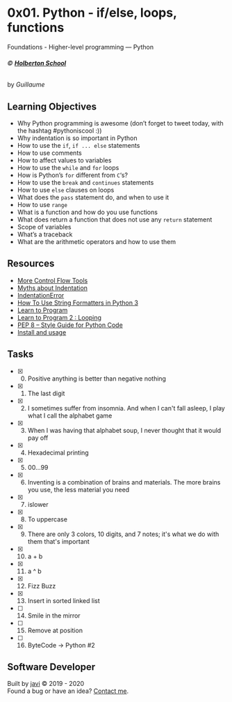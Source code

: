 # 0x01. Python - if/else, loops, functions
Foundations - Higher-level programming ― Python

###### :copyright: **[Holberton School](https://www.holbertonschool.com/)**
by _Guillaume_

## Learning Objectives
* Why Python programming is awesome (don’t forget to tweet today, with the hashtag #pythoniscool :))
* Why indentation is so important in Python
* How to use the ```if```, ```if ... else``` statements
* How to use comments
* How to affect values to variables
* How to use the ```while``` and ```for``` loops
* How is Python’s ```for``` different from ```C```‘s?
* How to use the ```break``` and ```continues``` statements
* How to use ```else``` clauses on loops
* What does the ```pass``` statement do, and when to use it
* How to use ```range```
* What is a function and how do you use functions
* What does return a function that does not use any ```return``` statement
* Scope of variables
* What’s a traceback
* What are the arithmetic operators and how to use them

## Resources
* [More Control Flow Tools](https://docs.python.org/3.4/tutorial/controlflow.html)
* [Myths about Indentation](https://files.meetup.com/1544869/Python%20Indentation%20Myths.pdf)
* [IndentationError](https://www.youtube.com/watch?v=1QXOd2ZQs-Q)
* [How To Use String Formatters in Python 3](https://www.digitalocean.com/community/tutorials/how-to-use-string-formatters-in-python-3)
* [Learn to Program](https://www.youtube.com/playlist?list=PLGLfVvz_LVvTn3cK5e6LjhgGiSeVlIRwt)
* [Learn to Program 2 : Looping](https://www.youtube.com/playlist?list=PLGLfVvz_LVvTn3cK5e6LjhgGiSeVlIRwt)
* [PEP 8 – Style Guide for Python Code](https://www.python.org/dev/peps/pep-0008/)
* [Install and usage](https://intranet.hbtn.io/projects/231)

## Tasks
* [x] 0. Positive anything is better than negative nothing
* [x] 1. The last digit
* [x] 2. I sometimes suffer from insomnia. And when I can't fall asleep, I play what I call the alphabet game
* [x] 3. When I was having that alphabet soup, I never thought that it would pay off
* [x] 4. Hexadecimal printing
* [x] 5. 00...99
* [x] 6. Inventing is a combination of brains and materials. The more brains you use, the less material you need
* [x] 7. islower
* [x] 8. To uppercase
* [x] 9. There are only 3 colors, 10 digits, and 7 notes; it's what we do with them that's important
* [x] 10. a + b
* [x] 11. a ^ b
* [x] 12. Fizz Buzz
* [x] 13. Insert in sorted linked list
* [ ] 14. Smile in the mirror
* [ ] 15. Remove at position
* [ ] 16. ByteCode -> Python #2

## Software Developer
Built by [javi](https://github.com/javi0x00) :copyright: 2019 - 2020  
Found a bug or have an idea? [Contact me](https://www.linkedin.com/in/javi0x00/).
